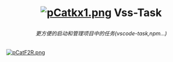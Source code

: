 <h1 align="center">

[![pCatkx1.png](https://s1.ax1x.com/2023/06/27/pCatkx1.png)](https://imgse.com/i/pCatkx1)
Vss-Task
</h1>

<h6 align="center">
更方便的启动和管理项目中的任务(vscode-task,npm...)
</h6>


[![pCatF2R.png](https://s1.ax1x.com/2023/06/27/pCatF2R.png)](https://imgse.com/i/pCatF2R)
